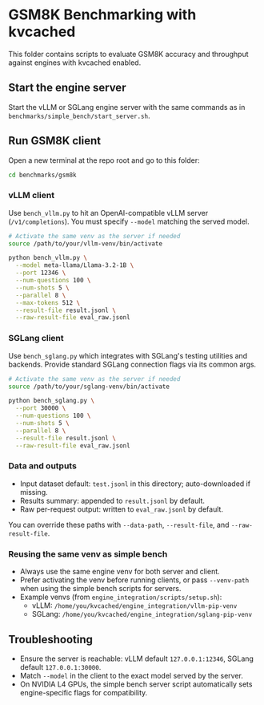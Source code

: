 # GSM8K Benchmarking with kvcached

This folder contains scripts to evaluate GSM8K accuracy and throughput against engines with kvcached enabled.

## Start the engine server

Start the vLLM or SGLang engine server with the same commands as in `benchmarks/simple_bench/start_server.sh`.

## Run GSM8K client

Open a new terminal at the repo root and go to this folder:

```bash
cd benchmarks/gsm8k
```

### vLLM client

Use `bench_vllm.py` to hit an OpenAI-compatible vLLM server (`/v1/completions`). You must specify `--model` matching the served model.

```bash
# Activate the same venv as the server if needed
source /path/to/your/vllm-venv/bin/activate

python bench_vllm.py \
  --model meta-llama/Llama-3.2-1B \
  --port 12346 \
  --num-questions 100 \
  --num-shots 5 \
  --parallel 8 \
  --max-tokens 512 \
  --result-file result.jsonl \
  --raw-result-file eval_raw.jsonl
```

### SGLang client

Use `bench_sglang.py` which integrates with SGLang's testing utilities and backends. Provide standard SGLang connection flags via its common args.

```bash
# Activate the same venv as the server if needed
source /path/to/your/sglang-venv/bin/activate

python bench_sglang.py \
  --port 30000 \
  --num-questions 100 \
  --num-shots 5 \
  --parallel 8 \
  --result-file result.jsonl \
  --raw-result-file eval_raw.jsonl
```

### Data and outputs

- Input dataset default: `test.jsonl` in this directory; auto-downloaded if missing.
- Results summary: appended to `result.jsonl` by default.
- Raw per-request output: written to `eval_raw.jsonl` by default.

You can override these paths with `--data-path`, `--result-file`, and `--raw-result-file`.

### Reusing the same venv as simple bench

- Always use the same engine venv for both server and client.
- Prefer activating the venv before running clients, or pass `--venv-path` when using the simple bench scripts for servers.
- Example venvs (from `engine_integration/scripts/setup.sh`):
  - vLLM: `/home/you/kvcached/engine_integration/vllm-pip-venv`
  - SGLang: `/home/you/kvcached/engine_integration/sglang-pip-venv`

## Troubleshooting

- Ensure the server is reachable: vLLM default `127.0.0.1:12346`, SGLang default `127.0.0.1:30000`.
- Match `--model` in the client to the exact model served by the server.
- On NVIDIA L4 GPUs, the simple bench server script automatically sets engine-specific flags for compatibility.
